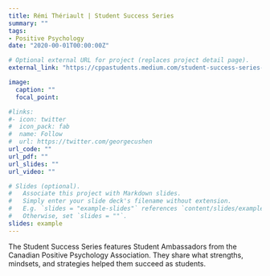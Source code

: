 ```yaml
---
title: Rémi Thériault | Student Success Series
summary: ""
tags:
- Positive Psychology
date: "2020-00-01T00:00:00Z"

# Optional external URL for project (replaces project detail page).
external_link: "https://cppastudents.medium.com/student-success-series-with-r%C3%A9mi-th%C3%A9riault-7c15d09b98f"

image:
  caption: ""
  focal_point:

#links:
#- icon: twitter
#  icon_pack: fab
#  name: Follow
#  url: https://twitter.com/georgecushen
url_code: ""
url_pdf: ""
url_slides: ""
url_video: ""

# Slides (optional).
#   Associate this project with Markdown slides.
#   Simply enter your slide deck's filename without extension.
#   E.g. `slides = "example-slides"` references `content/slides/example-slides.md`.
#   Otherwise, set `slides = ""`.
slides: example
---
```


The Student Success Series features Student Ambassadors from the Canadian Positive Psychology Association. They share what strengths, mindsets, and strategies helped them succeed as students.
